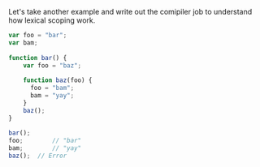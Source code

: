 Let's take another example and write out the comipiler job to understand how lexical scoping work.

```js
var foo = "bar";
var bam;
 
function bar() {
    var foo = "baz";
 
    function baz(foo) {
      foo = "bam";
      bam = "yay";
    }
    baz();
}
 
bar();
foo; 		// "bar"
bam; 		// "yay"
baz();  // Error
```